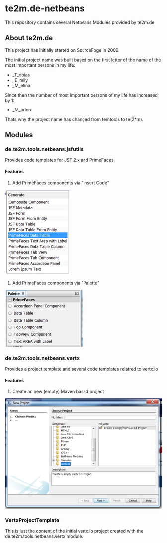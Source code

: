 # te2m.de-netbeans
This repository contains several Netbeans Modules provided by te2m.de

## About te2m.de

This project has initially started on SourceFoge in 2009. 

The initial project name was built based on the first letter of the name of the most important persons in my life:
* _T_obias
* _E_mily
* _M_elina

Since then the number of most important persons of my life has increased by 1: 

* _M_arlon

Thats why the project name has changed from temtools to te(2*m).
  

## Modules

### de.te2m.tools.netbeans.jsfutils

Provides code templates for JSF 2.x and PrimeFaces

#### Features

1. Add PrimeFaces components via "Insert Code"

![Insert Code](img/PFInsertCode.png)

1. Add PrimeFaces components via "Palette"

![Insert Code](img/PFPalette.png)

### de.te2m.tools.netbeans.vertx

Provides a project template and several code templates relatred to vertx.io

#### Features

1. Create an new (empty) Maven based project

![Create new Project](img/NewProject.png)


### VertxProjectTemplate

This is just the content of the initial vertx.io project created with the de.te2m.tools.netbeans.vertx module.

